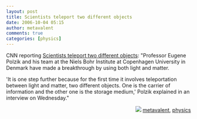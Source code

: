 ```yaml
---
layout: post
title: Scientists teleport two different objects
date: 2006-10-04 05:15
author: metavalent
comments: true
categories: [physics]
---
```

CNN reporting <a href="https://www.cnn.com/2006/TECH/science/10/04/teleportation.reut/index.html">Scientists teleport two different objects</a>: "Professor Eugene Polzik and his team at the Niels Bohr Institute at Copenhagen University in Denmark have made a breakthrough by using both light and matter.

'It is one step further because for the first time it involves teleportation between light and matter, two different objects. One is the carrier of information and the other one is the storage medium,' Polzik explained in an interview on Wednesday."
<!-- Tags -->
<div align="right"><img border="0" src="https://metavalent.info/images/technorati.bug.10x10.jpg" /> <a rel="tag" href="https://technorati.com/tag/metavalent">metavalent</a>, <a rel="tag" href="https://technorati.com/tag/physics">physics</a></div>
<!-- //End Tags -->
